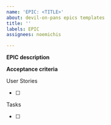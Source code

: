 ```yaml
---
name: 'EPIC: <TITLE>'
about: devil-on-pans epics templates
title: ''
labels: EPIC
assignees: noemichis

---
```


**EPIC description**

**Acceptance criteria**

User Stories

- [ ]

Tasks

- [ ]
